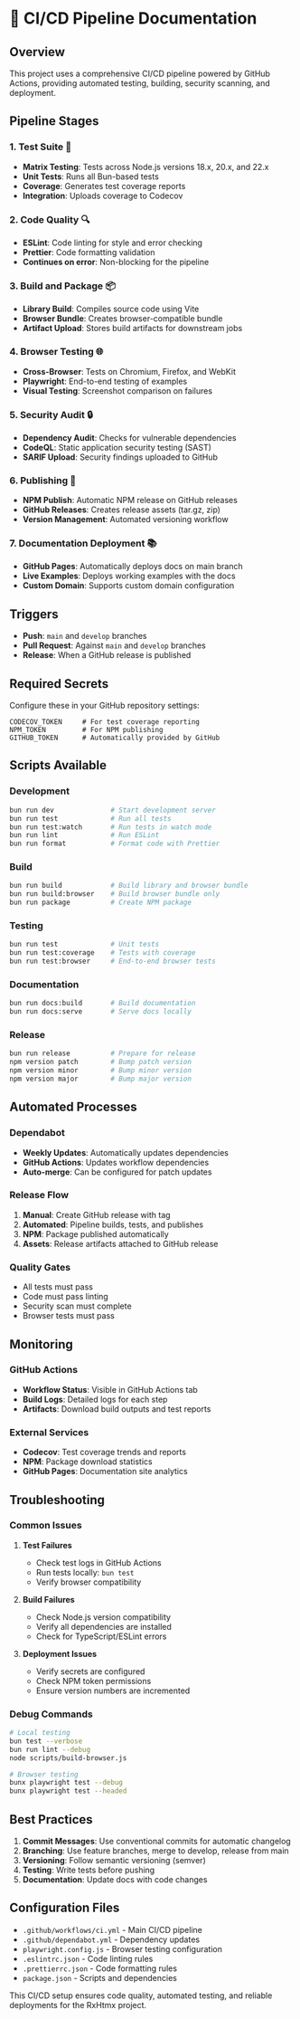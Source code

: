 # 🚀 CI/CD Pipeline Documentation

## Overview

This project uses a comprehensive CI/CD pipeline powered by GitHub Actions, providing automated testing, building, security scanning, and deployment.

## Pipeline Stages

### 1. **Test Suite** 🧪
- **Matrix Testing**: Tests across Node.js versions 18.x, 20.x, and 22.x
- **Unit Tests**: Runs all Bun-based tests
- **Coverage**: Generates test coverage reports
- **Integration**: Uploads coverage to Codecov

### 2. **Code Quality** 🔍
- **ESLint**: Code linting for style and error checking
- **Prettier**: Code formatting validation
- **Continues on error**: Non-blocking for the pipeline

### 3. **Build and Package** 📦
- **Library Build**: Compiles source code using Vite
- **Browser Bundle**: Creates browser-compatible bundle
- **Artifact Upload**: Stores build artifacts for downstream jobs

### 4. **Browser Testing** 🌐
- **Cross-Browser**: Tests on Chromium, Firefox, and WebKit
- **Playwright**: End-to-end testing of examples
- **Visual Testing**: Screenshot comparison on failures

### 5. **Security Audit** 🔒
- **Dependency Audit**: Checks for vulnerable dependencies
- **CodeQL**: Static application security testing (SAST)
- **SARIF Upload**: Security findings uploaded to GitHub

### 6. **Publishing** 📢
- **NPM Publish**: Automatic NPM release on GitHub releases
- **GitHub Releases**: Creates release assets (tar.gz, zip)
- **Version Management**: Automated versioning workflow

### 7. **Documentation Deployment** 📚
- **GitHub Pages**: Automatically deploys docs on main branch
- **Live Examples**: Deploys working examples with the docs
- **Custom Domain**: Supports custom domain configuration

## Triggers

- **Push**: `main` and `develop` branches
- **Pull Request**: Against `main` and `develop` branches
- **Release**: When a GitHub release is published

## Required Secrets

Configure these in your GitHub repository settings:

```
CODECOV_TOKEN     # For test coverage reporting
NPM_TOKEN         # For NPM publishing
GITHUB_TOKEN      # Automatically provided by GitHub
```

## Scripts Available

### Development
```bash
bun run dev              # Start development server
bun run test             # Run all tests
bun run test:watch       # Run tests in watch mode
bun run lint             # Run ESLint
bun run format           # Format code with Prettier
```

### Build
```bash
bun run build            # Build library and browser bundle
bun run build:browser    # Build browser bundle only
bun run package          # Create NPM package
```

### Testing
```bash
bun run test             # Unit tests
bun run test:coverage    # Tests with coverage
bun run test:browser     # End-to-end browser tests
```

### Documentation
```bash
bun run docs:build       # Build documentation
bun run docs:serve       # Serve docs locally
```

### Release
```bash
bun run release          # Prepare for release
npm version patch        # Bump patch version
npm version minor        # Bump minor version
npm version major        # Bump major version
```

## Automated Processes

### Dependabot
- **Weekly Updates**: Automatically updates dependencies
- **GitHub Actions**: Updates workflow dependencies
- **Auto-merge**: Can be configured for patch updates

### Release Flow
1. **Manual**: Create GitHub release with tag
2. **Automated**: Pipeline builds, tests, and publishes
3. **NPM**: Package published automatically
4. **Assets**: Release artifacts attached to GitHub release

### Quality Gates
- All tests must pass
- Code must pass linting
- Security scan must complete
- Browser tests must pass

## Monitoring

### GitHub Actions
- **Workflow Status**: Visible in GitHub Actions tab
- **Build Logs**: Detailed logs for each step
- **Artifacts**: Download build outputs and test reports

### External Services
- **Codecov**: Test coverage trends and reports
- **NPM**: Package download statistics
- **GitHub Pages**: Documentation site analytics

## Troubleshooting

### Common Issues

1. **Test Failures**
   - Check test logs in GitHub Actions
   - Run tests locally: `bun test`
   - Verify browser compatibility

2. **Build Failures**
   - Check Node.js version compatibility
   - Verify all dependencies are installed
   - Check for TypeScript/ESLint errors

3. **Deployment Issues**
   - Verify secrets are configured
   - Check NPM token permissions
   - Ensure version numbers are incremented

### Debug Commands
```bash
# Local testing
bun test --verbose
bun run lint --debug
node scripts/build-browser.js

# Browser testing
bunx playwright test --debug
bunx playwright test --headed
```

## Best Practices

1. **Commit Messages**: Use conventional commits for automatic changelog
2. **Branching**: Use feature branches, merge to develop, release from main
3. **Versioning**: Follow semantic versioning (semver)
4. **Testing**: Write tests before pushing
5. **Documentation**: Update docs with code changes

## Configuration Files

- `.github/workflows/ci.yml` - Main CI/CD pipeline
- `.github/dependabot.yml` - Dependency updates
- `playwright.config.js` - Browser testing configuration
- `.eslintrc.json` - Code linting rules
- `.prettierrc.json` - Code formatting rules
- `package.json` - Scripts and dependencies

This CI/CD setup ensures code quality, automated testing, and reliable deployments for the RxHtmx project.
